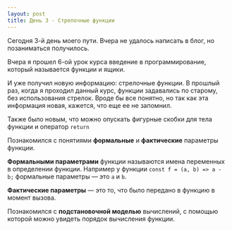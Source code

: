 ```yaml
---
layout: post
title: День 3 - Стрелочные функции
---
```


Сегодня 3-й день моего пути.
Вчера не удалось написать в блог, но позаниматься получилось.  

Вчера я прошел 6-ой урок курса введение в программирование, который называется функции и ящики.  

И уже получил новую информацию: стрелочные функции.
В прошлый раз, когда я проходил данный курс, функции задавались по старому, без использования стрелок.
Вроде бы все понятно, но так как эта информация новая, кажется, что еще ее не запомнил.  

Также было новым, что можно опускать фигурные скобки для тела функции и оператор `return`  

Познакомился с понятиями **формальные** и **фактические** параметры функции.  

**Формальными параметрами** функции называются имена переменных в определении функции. 
Например у функции `const f = (a, b) => a - b;` формальные параметры — это `a` и `b`.

**Фактические параметры** — это то, что было передано в функцию в момент вызова.  

Познакомился с **подстановочной моделью** вычислений, с помощью которой можно увидеть порядок вычисления функции.  
